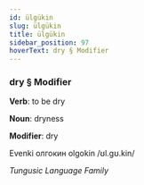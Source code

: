 ```yaml
---
id: ülgükin
slug: ülgükin
title: ülgükin
sidebar_position: 97
hoverText: dry § Modifier
---
```


### dry § Modifier

**Verb**: to be dry

**Noun**: dryness

**Modifier**: dry

Evenki олгокин olgokin /ʊl.gʊ.kin/

*Tungusic Language Family*